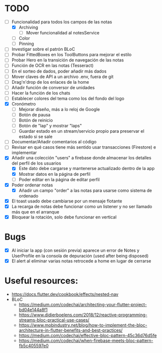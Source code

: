 # TODO
- [ ] Funcionalidad para todos los campos de las notas
  - [x] Archiving
    - [ ] Mover funcionalidad al notesService
  - [ ] Color
  - [ ] Pinning
- [ ] Investigar sobre el patrón BLoC
- [ ] Probar FittedBoxes en los ToolButtons para mejorar el estilo
- [ ] Probar Hero en la transición de navegación de las notas
- [ ] Función de OCR en las notas (Tesseract)
- [ ] En el sorteo de dados, poder añadir más dados
- [ ] Mover claves de API a un archivo .env, fuera de git
- [ ] Drag'n'drop de los enlaces de la home
- [ ] Añadir función de conversor de unidades
- [ ] Hacer la función de los chats
- [ ] Establecer colores del tema como los del fondo del logo
- [x] Cronómetro
  - [ ] Mejorar diseño, más a lo reloj de Google
  - [ ] Botón de pausa
  - [ ] Botón de reinicio
  - [ ] Botón de "lap" y mostrar "laps"
  - [ ] Guardar estado en un stream/servicio propio para preservar el estado si se sale
- [ ] Documentar/Añadir comentarios al código
- [ ] Revisar en qué casos tiene más sentido usar transacciones (Firestore) e implementar
- [x] Añadir una colección "users" a firebase donde almacenar los detalles del perfil de los usuarios
  - [x] Este dato debe cargarse y mantenerse actualizado dentro de la app
  - [x] Mostrar datos en la página de perfil
  - [ ] Poder editar en la página de editar perfil
- [x] Poder ordenar notas
  - [x] Añadir un campo "order" a las notas para usarse como sistema de ordenado
- [x] El toast usado debe cambiarse por un mensaje flotante
- [x] La recarga de notas debe funcionar como un listener y no ser llamado más que en el arranque
- [x] Bloquear la rotación, solo debe funcionar en vertical

# Bugs
- [x] Al iniciar la app (con sesión previa) aparece un error de Notes y UserProfile en la consola de depuración (used after being disposed)
- [x] El alert al eliminar varias notas retrocede a home en lugar de cerrarse

# Useful resources:
- https://docs.flutter.dev/cookbook/effects/nested-nav
- BLoC
  - https://medium.com/codechai/architecting-your-flutter-project-bd04e144a8f1
  - https://www.didierboelens.com/2018/12/reactive-programming-streams-bloc-practical-use-cases/
  - https://www.mobindustry.net/blog/how-to-implement-the-bloc-architecture-in-flutter-benefits-and-best-practices/
  - https://medium.com/codechai/effective-bloc-pattern-45c36d76d5fe
  - https://medium.com/codechai/when-firebase-meets-bloc-pattern-fb5c405597e0